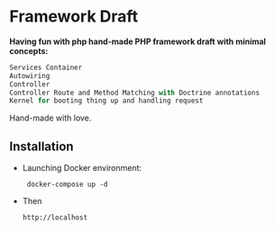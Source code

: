 # Framework Draft


**Having fun with php hand-made PHP framework draft with minimal concepts:**

```DI
Services Container
Autowiring
Controller
Controller Route and Method Matching with Doctrine annotations
Kernel for booting thing up and handling request
```

Hand-made with love.


Installation
------------
   
 * Launching Docker environment: 
    ```
     docker-compose up -d
    ``` 
 * Then 
  
    ```
    http://localhost
    ``` 
